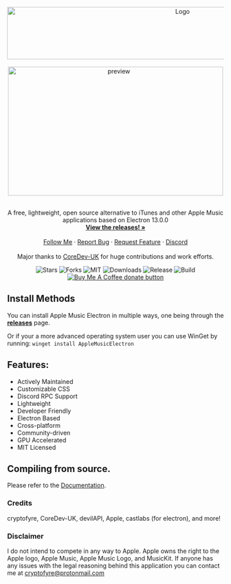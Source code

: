 <p align="center">
  <a href="https://github.com/cryptofyre/Apple-Music-Electron">
    <img src="https://i.imgur.com/r0kNmgV.png" alt="Logo" width="800" height="122">  
    <br />
    <br />
    <img src="https://i.imgur.com/l6ZXv99.png" alt="preview" width="500" height="300">
    <br />
    <br />
  </a>
<p align="center"> 
    A free, lightweight, open source alternative to iTunes and other Apple Music applications based on Electron 13.0.0
    <br />
    <a href="https://github.com/cryptofyre/Apple-Music-Electron/releases"><strong>View the releases! »</strong></a>
    <br />
    <br />
    <a href="https://twitter.com/cryptofyre">Follow Me</a>
    ·
    <a href="https://github.com/cryptofyre/Apple-Music-Electron/issues">Report Bug</a>
    ·
    <a href="https://github.com/cryptofyre/Apple-Music-Electron/issues">Request Feature</a>
    ·
    <a href="https://discord.gg/CezHYdXHEM">Discord</a>
  <br />
  <br />
  Major thanks to <a href="https://github.com/coredev-uk">CoreDev-UK</a> for huge contributions and work efforts.
  </p>
  <p align="center"> 
  <img src="https://img.shields.io/github/stars/cryptofyre/Apple-Music-Electron" alt="Stars">
  <img src="https://img.shields.io/github/forks/cryptofyre/Apple-Music-Electron" alt="Forks">
  <img src="https://img.shields.io/github/license/cryptofyre/Apple-Music-Electron" alt="MIT">
  <img src="https://img.shields.io/github/downloads/cryptofyre/Apple-Music-Electron/total.svg?style=flat" alt="Downloads">
  <img src="https://img.shields.io/github/release/cryptofyre/Apple-Music-Electron.svg?style=flat" alt="Release">
  <img src="https://github.com/cryptofyre/Apple-Music-Electron/actions/workflows/build-analyze.yml/badge.svg" alt="Build">
  <span class="badge-buymeacoffee">
<a href="https://ko-fi.com/cryptofyre" title="Donate to this project using Buy Me A Coffee"><img src="https://img.shields.io/badge/buy%20me%20a%20coffee-donate-yellow.svg" alt="Buy Me A Coffee donate button" /></a>
</span>
  
  
  </p>

## Install Methods
You can install Apple Music Electron in multiple ways, one being through the <a href="https://github.com/cryptofyre/Apple-Music-Electron/releases"><strong>releases</strong></a> page.

Or if your a more advanced operating system user you can use WinGet by running:
`winget install AppleMusicElectron`

## Features:

* Actively Maintained
* Customizable CSS
* Discord RPC Support
* Lightweight
* Developer Friendly
* Electron Based
* Cross-platform
* Community-driven
* GPU Accelerated
* MIT Licensed


## Compiling from source.

Please refer to the [Documentation](https://github.com/cryptofyre/Apple-Music-Electron/wiki/Compiling-on-Platforms).

### Credits
cryptofyre, CoreDev-UK, devilAPI, Apple, castlabs (for electron), and more!

### Disclaimer
I do not intend to compete in any way to Apple. Apple owns the right to the Apple logo, Apple Music, Apple Music Logo, and MusicKit. If anyone has any issues with the legal reasoning behind this application you can contact me at <a href="mailto:cryptofyre@protonmail.com">cryptofyre@protonmail.com</a>
